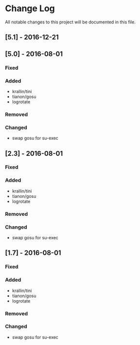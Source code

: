 Change Log
==========

All notable changes to this project will be documented in this file.

[5.1] - 2016-12-21
------------------

[5.0] - 2016-08-01
------------------

### Fixed

### Added

-	krallin/tini
-	tianon/gosu
-	logrotate

### Removed

### Changed

-	swap gosu for su-exec

[2.3] - 2016-08-01
------------------

### Fixed

### Added

-	krallin/tini
-	tianon/gosu
-	logrotate

### Removed

### Changed

-	swap gosu for su-exec

[1.7] - 2016-08-01
------------------

### Fixed

### Added

-	krallin/tini
-	tianon/gosu
-	logrotate

### Removed

### Changed

-	swap gosu for su-exec
